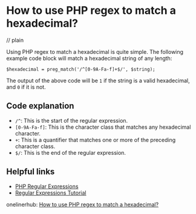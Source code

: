 # How to use PHP regex to match a hexadecimal?
// plain

Using PHP regex to match a hexadecimal is quite simple. The following example code block will match a hexadecimal string of any length:

```
$hexadecimal = preg_match('/^[0-9A-Fa-f]+$/', $string);
```

The output of the above code will be `1` if the string is a valid hexadecimal, and `0` if it is not.

## Code explanation


- `/^`: This is the start of the regular expression.
- `[0-9A-Fa-f]`: This is the character class that matches any hexadecimal character.
- `+`: This is a quantifier that matches one or more of the preceding character class.
- `$/`: This is the end of the regular expression.

## Helpful links

- [PHP Regular Expressions](https://www.php.net/manual/en/book.pcre.php)
- [Regular Expressions Tutorial](https://www.regular-expressions.info/tutorial.html)

onelinerhub: [How to use PHP regex to match a hexadecimal?](https://onelinerhub.com/php-regex/how-to-use-php-regex-to-match-a-hexadecimal)
